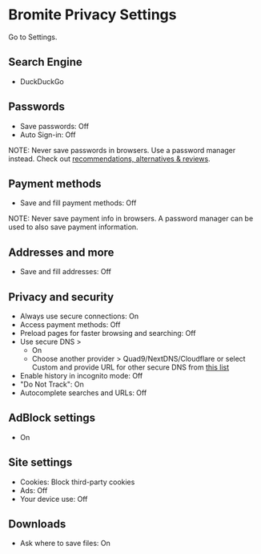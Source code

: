 # Bromite Privacy Settings

Go to Settings.



## Search Engine
- DuckDuckGo



## Passwords
- Save passwords: Off
- Auto Sign-in: Off

NOTE: Never save passwords in browsers. Use a password manager instead. Check out [recommendations, alternatives & reviews](https://github.com/the-weird-aquarian/privacy-settings#recommendations-alternatives--reviews).



## Payment methods
- Save and fill payment methods: Off

NOTE: Never save payment info in browsers. A password manager can be used to also save payment information.



## Addresses and more
- Save and fill addresses: Off



## Privacy and security
- Always use secure connections: On
- Access payment methods: Off
- Preload pages for faster browsing and searching: Off
- Use secure DNS >
  - On
  - Choose another provider > Quad9/NextDNS/Cloudflare or select Custom and provide URL for other secure DNS from [this list](https://privacyguides.org/providers/dns/)
- Enable history in incognito mode: Off
- "Do Not Track": On
- Autocomplete searches and URLs: Off



## AdBlock settings
- On



## Site settings
- Cookies: Block third-party cookies
- Ads: Off
- Your device use: Off



## Downloads
- Ask where to save files: On
